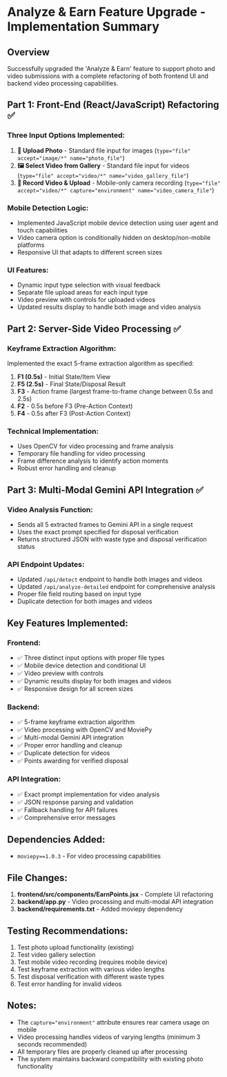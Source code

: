 # Analyze & Earn Feature Upgrade - Implementation Summary

## Overview
Successfully upgraded the 'Analyze & Earn' feature to support photo and video submissions with a complete refactoring of both frontend UI and backend video processing capabilities.

## Part 1: Front-End (React/JavaScript) Refactoring ✅

### Three Input Options Implemented:
1. **📸 Upload Photo** - Standard file input for images (`type="file" accept="image/*" name="photo_file"`)
2. **🖼️ Select Video from Gallery** - Standard file input for videos (`type="file" accept="video/*" name="video_gallery_file"`)
3. **🎥 Record Video & Upload** - Mobile-only camera recording (`type="file" accept="video/*" capture="environment" name="video_camera_file"`)

### Mobile Detection Logic:
- Implemented JavaScript mobile device detection using user agent and touch capabilities
- Video camera option is conditionally hidden on desktop/non-mobile platforms
- Responsive UI that adapts to different screen sizes

### UI Features:
- Dynamic input type selection with visual feedback
- Separate file upload areas for each input type
- Video preview with controls for uploaded videos
- Updated results display to handle both image and video analysis

## Part 2: Server-Side Video Processing ✅

### Keyframe Extraction Algorithm:
Implemented the exact 5-frame extraction algorithm as specified:

1. **F1 (0.5s)** - Initial State/Item View
2. **F5 (2.5s)** - Final State/Disposal Result  
3. **F3** - Action frame (largest frame-to-frame change between 0.5s and 2.5s)
4. **F2** - 0.5s before F3 (Pre-Action Context)
5. **F4** - 0.5s after F3 (Post-Action Context)

### Technical Implementation:
- Uses OpenCV for video processing and frame analysis
- Temporary file handling for video processing
- Frame difference analysis to identify action moments
- Robust error handling and cleanup

## Part 3: Multi-Modal Gemini API Integration ✅

### Video Analysis Function:
- Sends all 5 extracted frames to Gemini API in a single request
- Uses the exact prompt specified for disposal verification
- Returns structured JSON with waste type and disposal verification status

### API Endpoint Updates:
- Updated `/api/detect` endpoint to handle both images and videos
- Updated `/api/analyze-detailed` endpoint for comprehensive analysis
- Proper file field routing based on input type
- Duplicate detection for both images and videos

## Key Features Implemented:

### Frontend:
- ✅ Three distinct input options with proper file types
- ✅ Mobile device detection and conditional UI
- ✅ Video preview with controls
- ✅ Dynamic results display for both images and videos
- ✅ Responsive design for all screen sizes

### Backend:
- ✅ 5-frame keyframe extraction algorithm
- ✅ Video processing with OpenCV and MoviePy
- ✅ Multi-modal Gemini API integration
- ✅ Proper error handling and cleanup
- ✅ Duplicate detection for videos
- ✅ Points awarding for verified disposal

### API Integration:
- ✅ Exact prompt implementation for video analysis
- ✅ JSON response parsing and validation
- ✅ Fallback handling for API failures
- ✅ Comprehensive error messages

## Dependencies Added:
- `moviepy==1.0.3` - For video processing capabilities

## File Changes:
1. **frontend/src/components/EarnPoints.jsx** - Complete UI refactoring
2. **backend/app.py** - Video processing and multi-modal API integration
3. **backend/requirements.txt** - Added moviepy dependency

## Testing Recommendations:
1. Test photo upload functionality (existing)
2. Test video gallery selection
3. Test mobile video recording (requires mobile device)
4. Test keyframe extraction with various video lengths
5. Test disposal verification with different waste types
6. Test error handling for invalid videos

## Notes:
- The `capture="environment"` attribute ensures rear camera usage on mobile
- Video processing handles videos of varying lengths (minimum 3 seconds recommended)
- All temporary files are properly cleaned up after processing
- The system maintains backward compatibility with existing photo functionality

